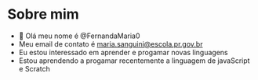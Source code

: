 # Sobre mim

- 👋 Olá meu nome é @FernandaMaria0
- Meu email de contato é maria.sanguini@escola.pr.gov.br
- Eu estou interessado em aprender e progamar novas linguagens
- Estou aprendendo a progamar recentemente a linguagem de javaScript e Scratch

<!---
FernandaMaria0/FernandaMaria0 is a ✨ special ✨ repository because its `README.md` (this file) appears on your GitHub profile.
You can click the Preview link to take a look at your changes.
--->
